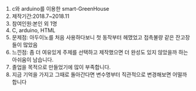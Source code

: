 
1. c와 arduino를 이용한 smart-GreenHouse
2. 제작기간:2018.7~2018.11
3. 참여인원:본인 외 1명
4. C, arduino, HTML
5. 문제점: 아두이노를 처음 사용하다보니 첫 동작부터 헤맸었고 접촉불량 같은 잔고장들이 많았음 
6. 느낀점: 좀 더 여유있게 주제를 선택하고 제작했으면 더 완성도 있지 않았을까 하는 아쉬움이 남습니다.
7. 졸업을 목적으로 만들었기에 많이 부족합니다.
8. 지금 기억을 가지고 그때로 돌아간다면 변수명부터 직관적으로 변경해보면 어떨까 합니다

